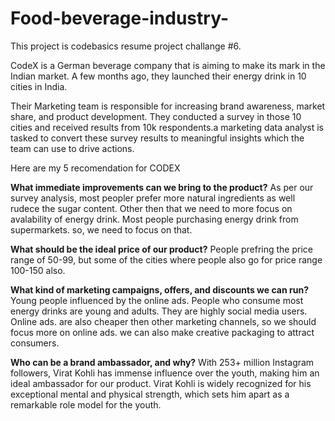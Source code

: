 # Food-beverage-industry-

This project is codebasics resume project challange #6.

CodeX is a German beverage company that is aiming to make its mark in the Indian market. A few months ago, they launched their energy drink in 10 cities in India.

Their Marketing team is responsible for increasing brand awareness, market share, and product development. They conducted a survey in those 10 cities and received results from 10k respondents.a marketing data analyst is tasked to convert these survey results to meaningful insights which the team can use to drive actions.

Here are my 5 recomendation for CODEX

**What immediate improvements can we bring to the product?**
As per our survey analysis, most peopler prefer more natural ingredients as well rudece the sugar content. Other then that we need to more focus on avalability of energy drink. Most people purchasing energy drink from supermarkets. so, we need to focus on that.

**What should be the ideal price of our product?**
People prefring the price range of 50-99, but some of the cities where people also go for price range 100-150 also.

**What kind of marketing campaigns, offers, and discounts we can run?**
Young people influenced by the online ads. People who consume most energy drinks are young and adults. They are highly social media users. Online ads. are also cheaper then other marketing channels, so we should focus more on online ads. we can also make creative packaging to attract consumers.

**Who can be a brand ambassador, and why?**
With 253+ million Instagram followers, Virat Kohli has immense influence over the youth, making him an ideal ambassador for our product.
Virat Kohli is widely recognized for his exceptional mental and physical strength, which sets him apart as a remarkable role model for the youth.
